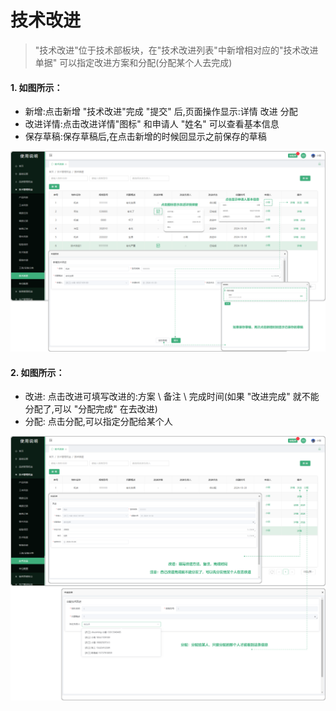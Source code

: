 # 技术改进

> "技术改进"位于技术部板块，在"技术改进列表"中新增相对应的"技术改进单据" 可以指定改进方案和分配(分配某个人去完成)

#### 1. 如图所示：
* 新增:点击新增 "技术改进"完成 "提交" 后,页面操作显示:详情  改进  分配
* 改进详情:点击改进详情"图标" 和申请人 "姓名" 可以查看基本信息
* 保存草稿:保存草稿后,在点击新增的时候回显示之前保存的草稿

![如图所示](../file/jsgj1.png)

#### 2. 如图所示：
* 改进: 点击改进可填写改进的:方案 \ 备注 \ 完成时间(如果 "改进完成" 就不能分配了,可以 "分配完成" 在去改进)
* 分配: 点击分配,可以指定分配给某个人

![如图所示](../file/jsgj2.png)